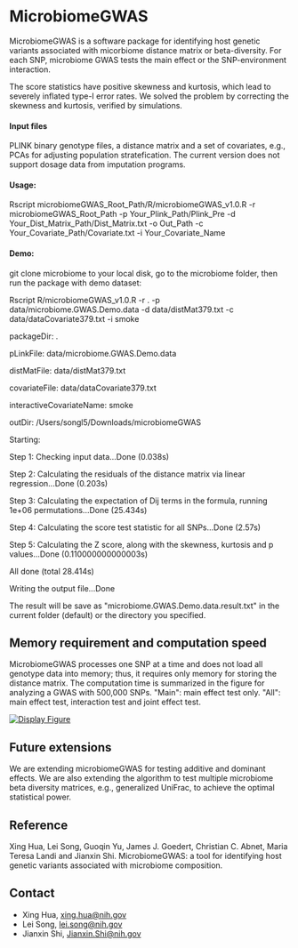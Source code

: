 # MicrobiomeGWAS

MicrobiomeGWAS is a software package for identifying host genetic variants associated with micorbiome distance matrix or beta-diversity. For each SNP, microbiome GWAS tests the main effect or the SNP-environment interaction. 

The score statistics have positive skewness and kurtosis, which lead to severely inflated type-I error rates. We solved the problem by correcting the skewness and kurtosis, verified by simulations.    




#### Input files
PLINK binary genotype files, a distance matrix and a set of covariates, e.g., PCAs for adjusting population stratefication. 
The current version does not support dosage data from imputation programs.

#### Usage:
Rscript microbiomeGWAS_Root_Path/R/microbiomeGWAS_v1.0.R -r microbiomeGWAS_Root_Path -p Your_Plink_Path/Plink_Pre -d Your_Dist_Matrix_Path/Dist_Matrix.txt -o Out_Path -c Your_Covariate_Path/Covariate.txt -i Your_Covariate_Name

#### Demo:
git clone microbiome to your local disk, go to the microbiome folder, then run the package with demo dataset:

Rscript R/microbiomeGWAS_v1.0.R -r . -p data/microbiome.GWAS.Demo.data -d data/distMat379.txt -c data/dataCovariate379.txt -i smoke

packageDir: .

pLinkFile: data/microbiome.GWAS.Demo.data

distMatFile: data/distMat379.txt

covariateFile: data/dataCovariate379.txt

interactiveCovariateName: smoke

outDir: /Users/songl5/Downloads/microbiomeGWAS

Starting:

Step 1: Checking input data...Done (0.038s)

Step 2: Calculating the residuals of the distance matrix via linear regression...Done (0.203s)

Step 3: Calculating the expectation of Dij terms in the formula, running 1e+06 permutations...Done (25.434s)

Step 4: Calculating the score test statistic for all SNPs...Done (2.57s)

Step 5: Calculating the Z score, along with the skewness, kurtosis and p values...Done (0.110000000000003s)

All done (total 28.414s)

Writing the output file...Done

The result will be save as "microbiome.GWAS.Demo.data.result.txt" in the current folder (default) or the directory you specified.


## Memory requirement and computation speed
MicrobiomeGWAS processes one SNP at a time and does not load all genotype data into memory; thus, it requires only memory for storing the distance matrix. The computation time is summarized in the figure for analyzing a GWAS with 500,000 SNPs. "Main": main effect test only. "All": main effect test, interaction test and joint effect test. 


[![Display Figure](https://cloud.githubusercontent.com/assets/15255156/11046333/d8560a36-86fa-11e5-8105-6f644ee5c6d7.png)](https://github.com/lsncibb/microbiomeGWAS/)

## Future extensions
We are extending microbiomeGWAS for testing additive and dominant effects. We are also extending the algorithm to test multiple microbiome beta diversity matrices, e.g., generalized UniFrac, to achieve the optimal statistical power. 

## Reference
Xing Hua, Lei Song, Guoqin Yu, James J. Goedert, Christian C. Abnet, Maria Teresa Landi and Jianxin Shi. MicrobiomeGWAS: a tool for identifying host genetic variants associated with microbiome composition. 

## Contact
* Xing Hua, xing.hua@nih.gov
* Lei Song, lei.song@nih.gov
* Jianxin Shi, Jianxin.Shi@nih.gov

